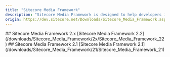```yaml
---
title: "Sitecore Media Framework"
description: "Sitecore Media Framework is designed to help developers integrate web video and other media services. Sitecore supports connectors to multiple media services. In addition, developers can build connectors to other media services."
origin: https://dev.sitecore.net/Downloads/Sitecore_Media_Framework.aspx
---
```


<Card variant='outlineRaised' px={0} mb={8}>
<CardHeader>
## Sitecore Media Framework 2.x
</CardHeader>
<CardBody>
[Sitecore Media Framework 2.2](/downloads/Sitecore_Media_Framework/2x/Sitecore_Media_Framework_22)
</CardBody>          
</Card>

<Card variant='outlineRaised' px={0} mb={8}>
<CardHeader>
## Sitecore Media Framework 2.1
</CardHeader>
<CardBody>
[Sitecore Media Framework 2.1](/downloads/Sitecore_Media_Framework/21/Sitecore_Media_Framework_21)
</CardBody>          
</Card>
